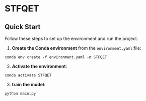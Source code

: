 # STFQET

## Quick Start

Follow these steps to set up the environment and run the project.

1.  **Create the Conda environment** from the `environment.yaml` file:
```
conda env create -f environment.yaml -n STFQET
```

2.  **Activate the environment**:
```
conda activate STFQET
```

3.  **train the model**:
```
python main.py
```

   
